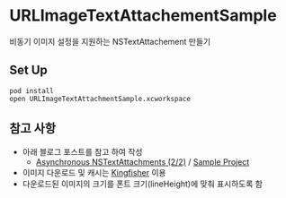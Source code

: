 # URLImageTextAttachementSample

비동기 이미지 설정을 지원하는 NSTextAttachement 만들기

## Set Up

```
pod install
open URLImageTextAttachmentSample.xcworkspace
```

## 참고 사항

* 아래 블로그 포스트를 참고 하여 작성
  * [Asynchronous NSTextAttachments (2/2)](https://www.cocoanetics.com/2016/09/asynchronous-nstextattachments-22/) / [Sample Project](https://github.com/Cocoanetics/Swift-Examples)
* 이미지 다운로드 및 캐시는 [Kingfisher](https://github.com/onevcat/Kingfisher) 이용
* 다운로드된 이미지의 크기를 폰트 크기(lineHeight)에 맞춰 표시하도록 함
